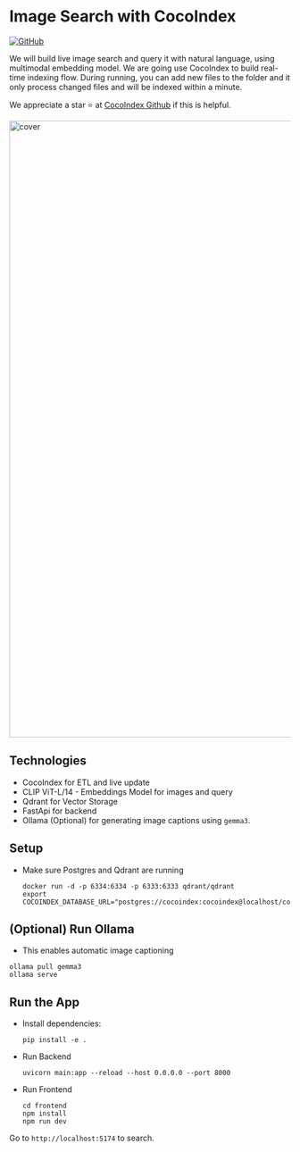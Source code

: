 # Image Search with CocoIndex
[![GitHub](https://img.shields.io/github/stars/cocoindex-io/cocoindex?color=5B5BD6)](https://github.com/cocoindex-io/cocoindex)

We will build live image search and query it with natural language, using multimodal embedding model. We are going use CocoIndex to build real-time indexing flow. During running, you can add new files to the folder and it only process changed files and will be indexed within a minute.

We appreciate a star ⭐ at [CocoIndex Github](https://github.com/cocoindex-io/cocoindex) if this is helpful.

<img width="1105" alt="cover" src="https://github.com/user-attachments/assets/544fb80d-c085-4150-84b6-b6e62c4a12b9" />


## Technologies
- CocoIndex for ETL and live update
- CLIP ViT-L/14 - Embeddings Model for images and query
- Qdrant for Vector Storage
- FastApi for backend
- Ollama (Optional) for generating image captions using `gemma3`.

## Setup
- Make sure Postgres and Qdrant are running
  ```
  docker run -d -p 6334:6334 -p 6333:6333 qdrant/qdrant
  export COCOINDEX_DATABASE_URL="postgres://cocoindex:cocoindex@localhost/cocoindex"
  ```

## (Optional) Run Ollama

- This enables automatic image captioning
```
ollama pull gemma3
ollama serve
```

## Run the App
- Install dependencies:
  ```
  pip install -e .
  ```

- Run Backend
  ```
  uvicorn main:app --reload --host 0.0.0.0 --port 8000
  ```

- Run Frontend
  ```
  cd frontend
  npm install
  npm run dev
  ```

Go to `http://localhost:5174` to search.
